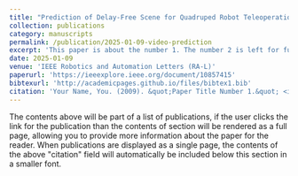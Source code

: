 ```yaml
---
title: "Prediction of Delay-Free Scene for Quadruped Robot Teleoperation: Integrating Delayed Data With User Commands"
collection: publications
category: manuscripts
permalink: /publication/2025-01-09-video-prediction
excerpt: 'This paper is about the number 1. The number 2 is left for future work.'
date: 2025-01-09
venue: 'IEEE Robotics and Automation Letters (RA-L)'
paperurl: 'https://ieeexplore.ieee.org/document/10857415'
bibtexurl: 'http://academicpages.github.io/files/bibtex1.bib'
citation: 'Your Name, You. (2009). &quot;Paper Title Number 1.&quot; <i>Journal 1</i>. 1(1).'
---
```

The contents above will be part of a list of publications, if the user clicks the link for the publication than the contents of section will be rendered as a full page, allowing you to provide more information about the paper for the reader. When publications are displayed as a single page, the contents of the above "citation" field will automatically be included below this section in a smaller font.
